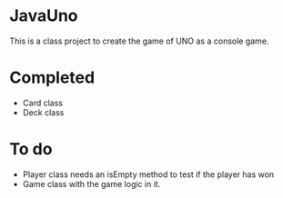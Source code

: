 # JavaUno

This is a class project to create the game of UNO as a console game.

Completed
=========
- Card class
- Deck class


To do
=====
- Player class needs an isEmpty method to test if the player has won
- Game class with the game logic in it.
